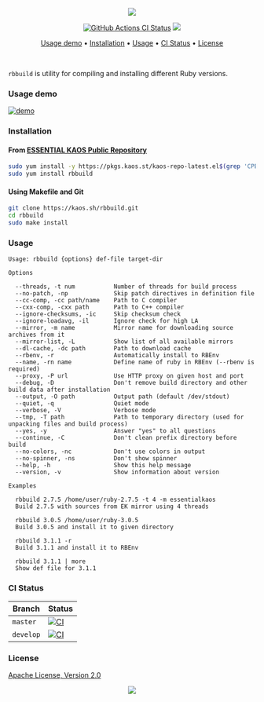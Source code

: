 <p align="center"><a href="#readme"><img src="https://gh.kaos.st/rbbuild.svg"/></a></p>

<p align="center">
  <a href="https://kaos.sh/w/rbbuild/ci"><img src="https://kaos.sh/w/rbbuild/ci.svg" alt="GitHub Actions CI Status" /></a>
  <a href="#license"><img src="https://gh.kaos.st/apache2.svg"></a>
</p>

<p align="center"><a href="#usage-demo">Usage demo</a> • <a href="#installation">Installation</a> • <a href="#usage">Usage</a> • <a href="#ci-status">CI Status</a> • <a href="#license">License</a></p>

<br/>

`rbbuild` is utility for compiling and installing different Ruby versions.

### Usage demo

[![demo](https://gh.kaos.st/rbbuild-200.gif)](#usage-demo)

### Installation

#### From [ESSENTIAL KAOS Public Repository](https://pkgs.kaos.st)

```bash
sudo yum install -y https://pkgs.kaos.st/kaos-repo-latest.el$(grep 'CPE_NAME' /etc/os-release | tr -d '"' | cut -d':' -f5).noarch.rpm
sudo yum install rbbuild
```

#### Using Makefile and Git

```bash
git clone https://kaos.sh/rbbuild.git
cd rbbuild
sudo make install
```

### Usage

```
Usage: rbbuild {options} def-file target-dir

Options

  --threads, -t num           Number of threads for build process
  --no-patch, -np             Skip patch directives in definition file
  --cc-comp, -cc path/name    Path to C compiler
  --cxx-comp, -cxx path       Path to C++ compiler
  --ignore-checksums, -ic     Skip checksum check
  --ignore-loadavg, -il       Ignore check for high LA
  --mirror, -m name           Mirror name for downloading source archives from it
  --mirror-list, -L           Show list of all available mirrors
  --dl-cache, -dc path        Path to download cache
  --rbenv, -r                 Automatically install to RBEnv
  --name, -rn name            Define name of ruby in RBEnv (--rbenv is required)
  --proxy, -P url             Use HTTP proxy on given host and port
  --debug, -D                 Don't remove build directory and other build data after installation
  --output, -O path           Output path (default /dev/stdout)
  --quiet, -q                 Quiet mode
  --verbose, -V               Verbose mode
  --tmp, -T path              Path to temporary directory (used for unpacking files and build process)
  --yes, -y                   Answer "yes" to all questions
  --continue, -C              Don't clean prefix directory before build
  --no-colors, -nc            Don't use colors in output
  --no-spinner, -ns           Don't show spinner
  --help, -h                  Show this help message
  --version, -v               Show information about version

Examples

  rbbuild 2.7.5 /home/user/ruby-2.7.5 -t 4 -m essentialkaos
  Build 2.7.5 with sources from EK mirror using 4 threads

  rbbuild 3.0.5 /home/user/ruby-3.0.5
  Build 3.0.5 and install it to given directory

  rbbuild 3.1.1 -r
  Build 3.1.1 and install it to RBEnv

  rbbuild 3.1.1 | more
  Show def file for 3.1.1
```

### CI Status

| Branch | Status |
|--------|--------|
| `master` | [![CI](https://kaos.sh/w/rbbuild/ci.svg?branch=master)](https://kaos.sh/w/rbbuild/ci?query=branch:master) |
| `develop` | [![CI](https://kaos.sh/w/rbbuild/ci.svg?branch=master)](https://kaos.sh/w/rbbuild/ci?query=branch:develop) |

### License

[Apache License, Version 2.0](https://www.apache.org/licenses/LICENSE-2.0)

<p align="center"><a href="https://essentialkaos.com"><img src="https://gh.kaos.st/ekgh.svg"/></a></p>
